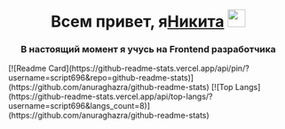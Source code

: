 <h1 align="center">Всем привет, я<a href="https://niksemenov.ru/" target="_blank">Никита</a> 
<img src="https://github.com/blackcater/blackcater/raw/main/images/Hi.gif" height="32"/></h1>
<h3 align="center">В настоящий момент я учусь на Frontend разработчика</h3>
[![Readme Card](https://github-readme-stats.vercel.app/api/pin/?username=script696&repo=github-readme-stats)](https://github.com/anuraghazra/github-readme-stats)
[![Top Langs](https://github-readme-stats.vercel.app/api/top-langs/?username=script696&langs_count=8)](https://github.com/anuraghazra/github-readme-stats)
